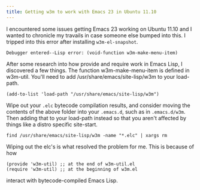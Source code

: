 ```yaml
---
title: Getting w3m to work with Emacs 23 in Ubuntu 11.10
---
```


I encountered some issues getting Emacs 23 working on Ubuntu 11.10 and I wanted to chronicle my travails in case someone else bumped into this. I tripped into this error after installing `w3m-el-snapshot`.

```
Debugger entered--Lisp error: (void-function w3m-make-menu-item)
```

After some research into how provide and require work in Emacs Lisp, I discovered a few things. The function w3m-make-menu-item is defined in w3m-util. You'll need to add /usr/share/emacs/site-lisp/w3m to your load-path.

`(add-to-list 'load-path "/usr/share/emacs/site-lisp/w3m")`

Wipe out your `.elc` bytecode compilation results, and consider moving the contents of the above folder into your `.emacs.d`, such as in `.emacs.d/w3m`. Then adding that to your load-path instead so that you aren't affected by things like a distro specific site-start.

```
find /usr/share/emacs/site-lisp/w3m -name "*.elc" | xargs rm
```

Wiping out the elc's is what resolved the problem for me. This is because of how

```
(provide 'w3m-util) ;; at the end of w3m-util.el
(require 'w3m-util) ;; at the beginning of w3m.el
```

interact with bytecode-compiled Emacs Lisp.
